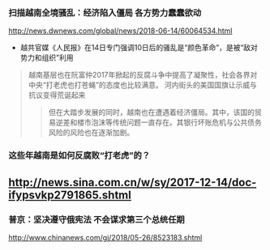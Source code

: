 ### 扫描越南全境骚乱：经济陷入僵局 各方势力蠢蠢欲动
http://news.dwnews.com/global/news/2018-06-14/60064534.html
- 越共官媒《人民报》在14日专门强调10日后的骚乱是“颜色革命”，是被“敌对势力和组织”利用
>越南基层也在阮富仲2017年掀起的反腐斗争中提高了凝聚性，社会各界对中央“打老虎也打苍蝇”的态度也比较满意。 河内街头的美国国旗让示威与抗议变得荒诞起来
>>但在大踏步发展的同时，越南也在遭遇着经济僵局。其中，该国的贸易逆差和楼市泡沫等传统问题一直存在。其银行坏账危机与公共债务风险的风险也在逐渐加剧。
### 这些年越南是如何反腐败“打老虎”的？
http://news.sina.com.cn/w/sy/2017-12-14/doc-ifypsvkp2791865.shtml
---
### 普京：坚决遵守俄宪法 不会谋求第三个总统任期
http://www.chinanews.com/gj/2018/05-26/8523183.shtml